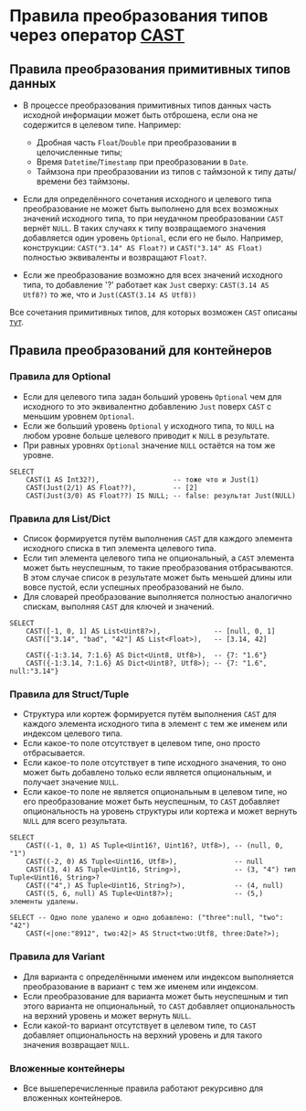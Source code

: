# Правила преобразования типов через оператор [CAST](../syntax/expressions.md#cast)

## Правила преобразования примитивных типов данных

* В процессе преобразования примитивных типов данных часть исходной информации может быть отброшена, если она не содержится в целевом типе. Например:

  * Дробная часть `Float`/`Double` при преобразовании в целочисленные типы;
  * Время `Datetime`/`Timestamp` при преобразовании в `Date`.
  * Таймзона при преобразовании из типов с таймзоной к типу даты/времени без таймзоны.

* Если для определённого сочетания исходного и целевого типа преобразование не может быть выполнено для всех возможных значений исходного типа, то при неудачном преобразовании `CAST` вернёт `NULL`. В таких случаях к типу возвращаемого значения добавляется один уровень `Optional`, если его не было. Например, конструкции: `CAST("3.14" AS Float?)` и `CAST("3.14" AS Float)` полностью эквиваленты и возвращают `Float?`.
* Если же преобразование возможно для всех значений исходного типа, то добавление '?' работает как `Just` сверху: `CAST(3.14 AS Utf8?)` то же, что и `Just(CAST(3.14 AS Utf8))`

Все сочетания примитивных типов, для которых возможен `CAST` описаны [тут](primitive.md).

## Правила преобразований для контейнеров

### Правила для Optional

* Если для целевого типа задан больший уровень `Optional` чем для исходного то это эквивалентно добавлению `Just` поверх `CAST` с меньшим уровнем `Optional`.
* Если же больший уровень `Optional` у исходного типа, то `NULL` на любом уровне больше целевого приводит к `NULL` в результате.
* При равных уровнях `Optional` значение `NULL` остаётся на том же уровне.

```yql
SELECT
    CAST(1 AS Int32?),                  -- тоже что и Just(1)
    CAST(Just(2/1) AS Float??),         -- [2]
    CAST(Just(3/0) AS Float??) IS NULL; -- false: результат Just(NULL)
```

### Правила для List/Dict

* Список формируется путём выполнения `CAST` для каждого элемента исходного списка в тип элемента целевого типа.
* Если тип элемента целевого типа не опциональный, а `CAST` элемента может быть неуспешным, то такие преобразования отбрасываются. В этом случае список в результате может быть меньшей длины или вовсе пустой, если успешных преобразований не было.
* Для словарей преобразование выполняется полностью аналогично спискам, выполняя `CAST` для ключей и значений.

```yql
SELECT
    CAST([-1, 0, 1] AS List<Uint8?>),             -- [null, 0, 1]
    CAST(["3.14", "bad", "42"] AS List<Float>),   -- [3.14, 42]

    CAST({-1:3.14, 7:1.6} AS Dict<Uint8, Utf8>),  -- {7: "1.6"}
    CAST({-1:3.14, 7:1.6} AS Dict<Uint8?, Utf8>); -- {7: "1.6", null:"3.14"}
```

### Правила для Struct/Tuple

* Структура или кортеж формируется путём выполнения `CAST` для каждого элемента исходного типа в элемент с тем же именем или индексом целевого типа.
* Если какое-то поле отсутствует в целевом типе, оно просто отбрасывается.
* Если какое-то поле отсутствует в типе исходного значения, то оно может быть добавлено только если является опциональным, и получает значение `NULL`.
* Если какое-то поле не является опциональным в целевом типе, но его преобразование может быть неуспешным, то `CAST` добавляет опциональность на уровень структуры или кортежа и может вернуть `NULL` для всего результата.

```yql
SELECT
    CAST((-1, 0, 1) AS Tuple<Uint16?, Uint16?, Utf8>), -- (null, 0, "1")
    CAST((-2, 0) AS Tuple<Uint16, Utf8>),              -- null
    CAST((3, 4) AS Tuple<Uint16, String>),             -- (3, "4") тип Tuple<Uint16, String>?
    CAST(("4",) AS Tuple<Uint16, String?>),            -- (4, null)
    CAST((5, 6, null) AS Tuple<Uint8?>);               -- (5,)  элементы удалены.

SELECT -- Одно поле удалено и одно добавлено: ("three":null, "two": "42")
    CAST(<|one:"8912", two:42|> AS Struct<two:Utf8, three:Date?>);
```

### Правила для Variant

* Для варианта с определёнными именем или индексом выполняется преобразование в вариант с тем же именем или индексом.
* Если преобразование для варианта может быть неуспешным и тип этого варианта не опциональный, то `CAST` добавляет опциональность на верхний уровень и может вернуть `NULL`.
* Если какой-то вариант отсутствует в целевом типе, то `CAST` добавляет опциональность на верхний уровень и для такого значения возвращает `NULL`.

### Вложенные контейнеры

* Все вышеперечисленные правила работают рекурсивно для вложенных контейнеров.
